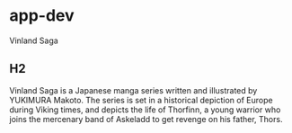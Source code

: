 # app-dev
Vinland Saga
## H2
Vinland Saga is a Japanese manga series written and illustrated by YUKIMURA Makoto. The series is set in a historical depiction of Europe during Viking times, and depicts the life of Thorfinn, a young warrior who joins the mercenary band of Askeladd to get revenge on his father, Thors.
